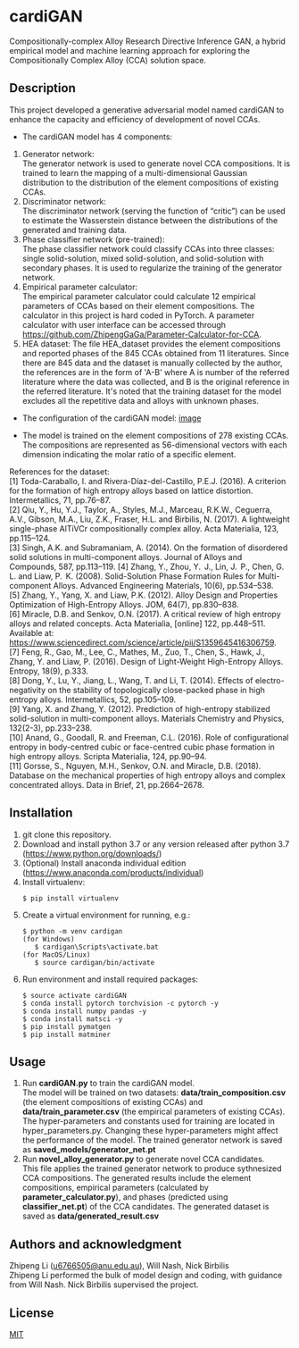 # cardiGAN
Compositionally-complex Alloy Research Directive Inference GAN, a hybrid empirical model and machine learning approach for exploring the Compositionally Complex Alloy (CCA) solution space.

## Description
This project developed a generative adversarial model named cardiGAN to enhance the capacity and efficiency of development of novel CCAs.  

- The cardiGAN model has 4 components:
1. Generator network:  
The generator network is used to generate novel CCA compositions. It is trained to learn the mapping of a multi-dimensional Gaussian distribution to the distribution of the element compositions of existing CCAs.
2. Discriminator network:  
The discriminator network (serving the function of “critic”) can be used to estimate the Wasserstein distance between the distributions of the generated and training data. 
3. Phase classifier network (pre-trained):  
The phase classifier network could classify CCAs into three classes: single solid-solution, mixed solid-solution, and solid-solution with secondary phases. It is used to regularize the training of the generator network. 
4. Empirical parameter calculator:  
The empirical parameter calculator could calculate 12 empirical parameters of CCAs based on their element compositions. The calculator in this project is hard coded in PyTorch. A parameter calculator with user interface can be accessed through https://github.com/ZhipengGaGa/Parameter-Calculator-for-CCA.
5. HEA dataset:
The file HEA_dataset provides the element compositions and reported phases of the 845 CCAs obtained from 11 literatures. Since there are 845 data and the dataset is manually collected by the author, the references are in the form of 'A-B' where A is number of the referred literature where the data was collected, and B is the original reference in the referred literature. It's noted that the training dataset for the model excludes all the repetitive data and alloys with unknown phases. 

- The configuration of the cardiGAN model: [image](http://github.com/ZhipengGaGa/cardiGAN/raw/master/model_configuration.png)

- The model is trained on the element compositions of 278 existing CCAs. The compositions are represented as 56-dimensional vectors with each dimension indicating the molar ratio of a specific element. 


References for the dataset:     
[1] Toda-Caraballo, I. and Rivera-Díaz-del-Castillo, P.E.J. (2016). A criterion for the formation of high entropy alloys based on lattice distortion. Intermetallics, 71, pp.76–87.   
[2] Qiu, Y., Hu, Y.J., Taylor, A., Styles, M.J., Marceau, R.K.W., Ceguerra, A.V., Gibson, M.A., Liu, Z.K., Fraser, H.L. and Birbilis, N. (2017). A lightweight single-phase AlTiVCr compositionally complex alloy. Acta Materialia, 123, pp.115–124.    
[3] Singh, A.K. and Subramaniam, A. (2014). On the formation of disordered solid solutions in multi-component alloys. Journal of Alloys and Compounds, 587, pp.113–119. 
[4] Zhang, Y., Zhou, Y.  J., Lin, J.  P., Chen, G.  L. and Liaw, P.  K. (2008). Solid-Solution Phase Formation Rules for Multi-component Alloys. Advanced Engineering Materials, 10(6), pp.534–538.  
[5] Zhang, Y., Yang, X. and Liaw, P.K. (2012). Alloy Design and Properties Optimization of High-Entropy Alloys. JOM, 64(7), pp.830–838.   
[6] Miracle, D.B. and Senkov, O.N. (2017). A critical review of high entropy alloys and related concepts. Acta Materialia, [online] 122, pp.448–511. Available at: https://www.sciencedirect.com/science/article/pii/S1359645416306759.  
[7] Feng, R., Gao, M., Lee, C., Mathes, M., Zuo, T., Chen, S., Hawk, J., Zhang, Y. and Liaw, P. (2016). Design of Light-Weight High-Entropy Alloys. Entropy, 18(9), p.333.  
[8] Dong, Y., Lu, Y., Jiang, L., Wang, T. and Li, T. (2014). Effects of electro-negativity on the stability of topologically close-packed phase in high entropy alloys.  Intermetallics, 52, pp.105–109.  
[9] Yang, X. and Zhang, Y. (2012). Prediction of high-entropy stabilized solid-solution in multi-component alloys. Materials Chemistry and Physics, 132(2-3), pp.233–238.  
[10] Anand, G., Goodall, R. and Freeman, C.L. (2016). Role of configurational entropy in body-centred cubic or face-centred cubic phase formation in high entropy alloys. Scripta Materialia, 124, pp.90–94.  
[11] Gorsse, S., Nguyen, M.H., Senkov, O.N. and Miracle, D.B. (2018). Database on the mechanical properties of high entropy alloys and complex concentrated alloys. Data in Brief, 21, pp.2664–2678.

## Installation
1. git clone this repository.
2. Download and install python 3.7 or any version released after python 3.7 (https://www.python.org/downloads/)
3. (Optional) Install anaconda individual edition (https://www.anaconda.com/products/individual)
4. Install virtualenv:
   ```
   $ pip install virtualenv
   ```
5. Create a virtual environment for running, e.g.:
   ```
   $ python -m venv cardigan
   (for Windows)
      $ cardigan\Scripts\activate.bat
   (for MacOS/Linux)
      $ source cardigan/bin/activate
   ```
6. Run environment and install required packages: 
   ```
   $ source activate cardiGAN
   $ conda install pytorch torchvision -c pytorch -y
   $ conda install numpy pandas -y
   $ conda install matsci -y
   $ pip install pymatgen 
   $ pip install matminer
   ```
   
## Usage
1. Run **cardiGAN.py** to train the cardiGAN model.  
The model will be trained on two datasets: **data/train_composition.csv** (the element compositions of existing CCAs) and **data/train_parameter.csv** (the empirical parameters of existing CCAs). The hyper-parameters and constants used for training are located in hyper_parameters.py. Changing these hyper-parameters might affect the performance of the model. The trained generator network is saved as **saved_models/generator_net.pt**
2. Run **novel_alloy_generator.py** to generate novel CCA candidates.  
This file applies the trained generator network to produce sythnesized CCA compositions. The generated results include the element compositions, empirical parameters (calculated by **parameter_calculator.py**), and phases (predicted using **classifier_net.pt**) of the CCA candidates. The generated dataset is saved as **data/generated_result.csv**

## Authors and acknowledgment
Zhipeng Li (u6766505@anu.edu.au), Will Nash, Nick Birbilis  
Zhipeng Li performed the bulk of model design and coding, with guidance from Will Nash. Nick Birbilis supervised the project. 

## License
[MIT](https://choosealicense.com/licenses/mit/)
